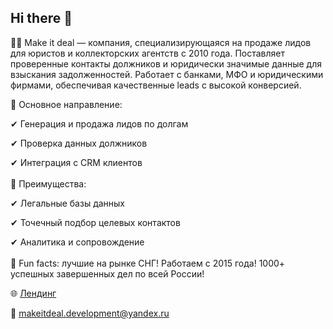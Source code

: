 ## Hi there 👋

🙋‍♀️ Make it deal — компания, специализирующаяся на продаже лидов для юристов и коллекторских агентств с 2010 года. Поставляет проверенные контакты должников и юридически значимые данные для взыскания задолженностей. Работает с банками, МФО и юридическими фирмами, обеспечивая качественные leads с высокой конверсией.

🔹 Основное направление:

✔ Генерация и продажа лидов по долгам

✔ Проверка данных должников

✔ Интеграция с CRM клиентов
<br>
<br>
🔹 Преимущества:

✔ Легальные базы данных

✔ Точечный подбор целевых контактов

✔ Аналитика и сопровождение 
<br>
<br>
🍿 Fun facts: лучшие на рынке СНГ! Работаем с 2015 года! 1000+ успешных завершенных дел по всей России!

🌐 [Лендинг](liberty-debt.ru)

📧 makeitdeal.development@yandex.ru
